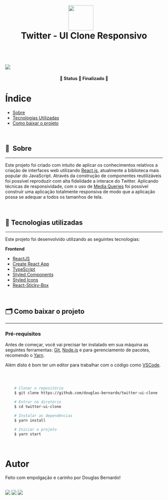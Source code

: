 
<h1 style="display: flex; flex-direction: column; align-items: center; justify-content: center;" class="logo">
    <img width="80" style="margin-right: 20px;" src="https://ik.imagekit.io/rcjzrqiiqm7/twitter_8tkP4cqN6.png?ik-sdk-version=javascript-1.4.3&updatedAt=1644795589540">
  Twitter - UI Clone Responsivo
</h1>

&nbsp;

<h1>
    <img src="https://ik.imagekit.io/rcjzrqiiqm7/ezgif.com-gif-maker_5Jc34oTlX.gif?ik-sdk-version=javascript-1.4.3&updatedAt=1644795675844">
</h1>

<h4 align="center">
	🚧  Status 🚀 Finalizado  🚧
</h4>

# Índice

- [Sobre](#-sobre)
- [Tecnologias Utilizadas](#-tecnologias-utilizadas)
- [Como baixar o projeto](#-como-baixar-o-projeto)

&nbsp;

## 🔖&nbsp; Sobre
---
Este projeto foi criado com intuito de aplicar os conhecimentos relativos a criação de interfaces web utilizando [React.js](https://pt-br.reactjs.org/), atualmente a biblioteca mais popular do JavaScript. Através da construção de componentes reutilizáveis foi possível reproduzir com alta fidelidade a interace do Twitter. Aplicando técnicas de responsividade, com o uso de [Media Queries](https://developer.mozilla.org/pt-BR/docs/Web/CSS/Media_Queries/Using_media_queries) foi possível construir uma aplicação totalmente responsiva de modo que a aplicação possa se adequar a todos os tamanhos de tela.

&nbsp;

## 🚀 Tecnologias utilizadas
---
Este projeto foi desenvolvido utilizando as seguintes tecnologias:

**Frontend**
- [ReactJS](https://reactjs.org)
- [Create React App](https://create-react-app.dev/)
- [TypeScript](https://www.typescriptlang.org/)
- [Styled Components](https://styled-components.com/)
- [Styled Icons](https://styled-icons.dev/)
- [React-Sticky-Box](https://react-sticky-box.codecks.io/)

&nbsp;

## 🗂 Como baixar o projeto
---
### Pré-requisitos
Antes de começar, você vai precisar ter instalado em sua máquina as seguintes ferramentas: [Git](https://git-scm.com/), [Node.js](https://nodejs.org/en/) e para gerenciamento de pacotes, recomendo o [Yarn](https://yarnpkg.com/).

Além disto é bom ter um editor para trabalhar com o código como [VSCode](https://code.visualstudio.com/).

&nbsp;

```bash

    # Clonar o repositório
    $ git clone https://github.com/douglas-bernardo/twitter-ui-clone

    # Entrar no diretório
    $ cd twitter-ui-clone

    # Instalar as dependências
    $ yarn install

    # Iniciar o projeto
    $ yarn start

```

&nbsp;

# Autor

<p>
  Feito com empolgação e carinho por Douglas Bernardo!
</p>

<br/>
<div>
  <a href = "mailto:jkdouglas21@gmail.com"><img src="https://img.shields.io/badge/-Gmail-%23333?style=for-the-badge&logo=gmail&logoColor=white" target="_blank"></a>
  <a href="https://www.linkedin.com/in/douglas-bernardo" target="_blank"><img src="https://img.shields.io/badge/-LinkedIn-%230077B5?style=for-the-badge&logo=linkedin&logoColor=white" target="_blank"></a>
  <a href="https://twitter.com/jkdouglas21" target="_blank"><img src="https://img.shields.io/badge/Twitter-1DA1F2?style=for-the-badge&logo=twitter&logoColor=white" target="_blank"></a>
</div>
